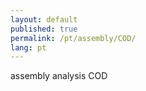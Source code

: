 ```yaml
---
layout: default
published: true
permalink: /pt/assembly/COD/
lang: pt
---
```


assembly analysis COD
